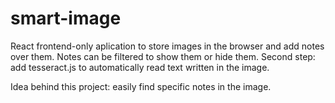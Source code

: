 # smart-image
React frontend-only aplication to store images in the browser and add notes over them.
Notes can be filtered to show them or hide them.
Second step: add tesseract.js to automatically read text written in the image.

Idea behind this project: easily find specific notes in the image.
